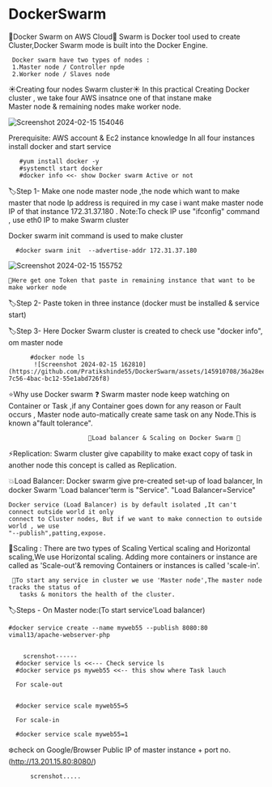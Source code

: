 # DockerSwarm


🌟Docker Swarm on AWS Cloud🌟
      Swarm is Docker tool used to create Cluster,Docker Swarm mode is built into the Docker
      Engine.           

     Docker swarm have two types of nodes :
     1.Master node / Controller npde
     2.Worker node / Slaves node 

☀️Creating four nodes Swarm cluster☀️
   In this practical Creating Docker cluster , we take four AWS insatnce one of that instane make   
   Master node & remaining nodes make worker node.

   ![Screenshot 2024-02-15 154046](https://github.com/Pratikshinde55/DockerSwarm/assets/145910708/454417b7-ce3e-4def-b8c0-d9aaede85827)


Prerequisite:
   AWS account & Ec2 instance knowledge
   In all four instances install docker and start service

       #yum install docker -y
       #systemctl start docker
       #docker info <<- show Docker swarm Active or not

🏷️Step 1-
  Make one node master node ,the node which want to make master that node Ip address is required
  in my case i want make master node IP of that instance 172.31.37.180 .
  Note:To check IP use "ifconfig" command , use eth0 IP to make Swarm cluster 
   
  Docker swarm init command is used to make cluster


      #docker swarm init  --advertise-addr 172.31.37.180

 ![Screenshot 2024-02-15 155752](https://github.com/Pratikshinde55/DockerSwarm/assets/145910708/fa8dafd9-f4f1-4983-85ec-88d8fca9f3c2)


    🔔Here get one Token that paste in remaining instance that want to be make worker node

🏷️Step 2-
     Paste token in three instance (docker must be installed & service start)
           


🏷️Step 3-
      Here Docker Swarm cluster is created to check use "docker info", om master node 

          #docker node ls
           ![Screenshot 2024-02-15 162810](https://github.com/Pratikshinde55/DockerSwarm/assets/145910708/36a28ee3-7c56-4bac-bc12-55e1abd726f8)


⭐Why use Docker swarm ❓
    Swarm master node keep watching on Container or Task ,if any Container goes down for any reason
    or Fault occurs , Master node auto-matically create same task on any Node.This is known a"fault
    tolerance".
   
                          💫Load balancer & Scaling on Docker Swarm 💫

⚡Replication:
    Swarm cluster give capability to make exact copy of task in another node this concept is called 
    as Replication.

💥Load Balancer:
    Docker swarm give pre-created set-up of load balancer, In docker Swarm 'Load balancer'term is
    "Service".
     "Load Balancer=Service"
        
    Docker service (Load Balancer) is by default isolated ,It can't connect outside world it only 
    connect to Cluster nodes, But if we want to make connection to outside world , we use
    "--publish",patting,expose.

🌟Scaling :
    There are two types of Scaling Vertical scaling and Horizontal scaling,We use Horizontal 
    scaling.
    Adding more containers or instance are called as 'Scale-out'& removing Containers
    or instances is called 'scale-in'.

     🔔To start any service in cluster we use 'Master node',The master node tracks the status of 
       tasks & monitors the health of the cluster.

🏷️Steps -
 On Master node:(To start service'Load balancer)

    #docker service create --name myweb55 --publish 8080:80 vimal13/apache-webserver-php


        screnshot------
      #docker service ls <<--- Check service ls
      #docker service ps myweb55 <<-- this show where Task lauch

      For scale-out


      #docker service scale myweb55=5

      For scale-in

      #docker service scale myweb55=1

❄️check on Google/Browser
   Public IP of master instance + port no.(http://13.201.15.80:8080/)

          screnshot.....
    
    
